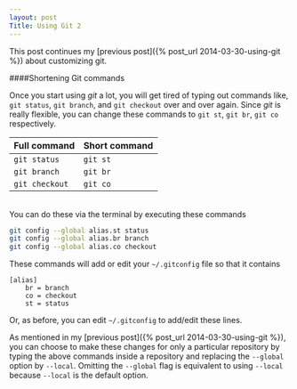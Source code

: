 ```yaml
---
layout: post
Title: Using Git 2
---
```


This post continues my [previous post]({% post_url 2014-03-30-using-git %}) about customizing git. 

####Shortening Git commands

Once you start using *git* a lot, you will get tired of typing out commands like, 
`git status`, `git branch`, and `git checkout` over and over again. Since *git* 
is really flexible, you can change these commands to `git st`, `git br`, 
`git co` respectively.


| Full command   | Short command |
|----------------|---------------|
| `git status`   | `git st`      |
| `git branch`   | `git br`      |
| `git checkout` | `git co`      |

<br/>
You can do these via the terminal by executing these commands

```bash
git config --global alias.st status
git config --global alias.br branch
git config --global alias.co checkout
```

These commands will add or edit your `~/.gitconfig` file so that it contains 

```
[alias]
	br = branch
	co = checkout
	st = status
```

Or, as before, you can edit `~/.gitconfig` to add/edit these lines. 

As mentioned in my [previous post]({% post_url 2014-03-30-using-git %}), you can choose to 
make these changes for only a particular repository by typing the above commands 
inside a repository and replacing the `--global` option by `--local`. 
Omitting the `--global` flag is equivalent to using `--local` because 
`--local` is the default option. 
